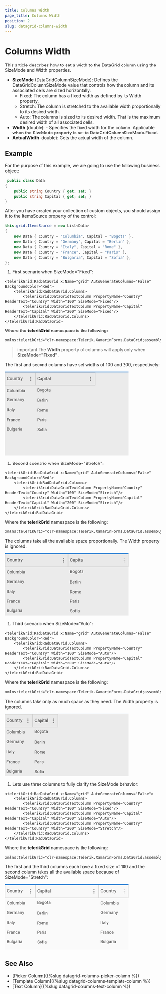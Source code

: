 ```yaml
---
title: Columns Width
page_title: Columns Width
position: 2
slug: datagrid-columns-width
---
```


# Columns Width

This article describes how to set a width to the DataGrid column using the SizeMode and Width properties.

* **SizeMode** (DataGridColumnSizeMode): Defines the DataGridColumnSizeMode value that controls how the column and its associated cells are sized horizontally.
  * Fixed: The column has a fixed width as defined by its Width property.
  * Stretch: The column is stretched to the available width proportionally to its desired width.
  * Auto: The columns is sized to its desired width. That is the maximum desired width of all associated cells.
* **Width** (double): - Specifies the fixed width for the column. Applicable when the SizeMode property is set to DataGridColumnSizeMode.Fixed.
* **ActualWidth** (double): Gets the actual width of the column.

## Example

For the purpose of this example, we are going to use the following business object:

```C#
 public class Data
{
	public string Country { get; set; }
	public string Capital { get; set; }
}
```

After you have created your collection of custom objects, you should assign it to the ItemsSource property of the control:

```C#
this.grid.ItemsSource = new List<Data>
{
    new Data { Country = "Columbia", Capital = "Bogota" },
    new Data { Country = "Germany", Capital = "Berlin" },
    new Data { Country = "Italy", Capital = "Rome" },
    new Data { Country = "France", Capital = "Paris" },
    new Data { Country = "Bulgaria", Capital = "Sofia" },
};
```

1. First scenario when SizeMode="Fixed":

```XAML
<telerikGrid:RadDataGrid x:Name="grid" AutoGenerateColumns="False" BackgroundColor="Red">
    <telerikGrid:RadDataGrid.Columns>
        <telerikGrid:DataGridTextColumn PropertyName="Country" HeaderText="Country" Width="100" SizeMode="Fixed"/>
        <telerikGrid:DataGridTextColumn PropertyName="Capital" HeaderText="Capital" Width="200" SizeMode="Fixed"/>
    </telerikGrid:RadDataGrid.Columns>
</telerikGrid:RadDataGrid>
```

Where the **telerikGrid** namespace is the following:

```xml
xmlns:telerikGrid="clr-namespace:Telerik.XamarinForms.DataGrid;assembly=Telerik.XamarinForms.DataGrid"
```
>important The **Width** property of columns will apply only when **SizeMode="Fixed"**.

The first and second columns have set widths of 100 and 200, respectively:

![DataGrid SizeMode Property](../images/datagrid-columns-width-fixed.png)

1. Second scenario when SizeMode="Stretch":

```XAML
<telerikGrid:RadDataGrid x:Name="grid" AutoGenerateColumns="False" BackgroundColor="Red">
    <telerikGrid:RadDataGrid.Columns>
        <telerikGrid:DataGridTextColumn PropertyName="Country" HeaderText="Country" Width="100" SizeMode="Stretch"/>
        <telerikGrid:DataGridTextColumn PropertyName="Capital" HeaderText="Capital" Width="200" SizeMode="Stretch"/>
    </telerikGrid:RadDataGrid.Columns>
</telerikGrid:RadDataGrid>
```

Where the **telerikGrid** namespace is the following:

```xml
xmlns:telerikGrid="clr-namespace:Telerik.XamarinForms.DataGrid;assembly=Telerik.XamarinForms.DataGrid"
```

The columns take all the available space proportionally. The Width property is ignored.

![DataGrid SizeMode Property](../images/datagrid-columns-width-stretch.png)

1. Third scenario when SizeMode="Auto":

```XAML
<telerikGrid:RadDataGrid x:Name="grid" AutoGenerateColumns="False" BackgroundColor="Red">
    <telerikGrid:RadDataGrid.Columns>
        <telerikGrid:DataGridTextColumn PropertyName="Country" HeaderText="Country" Width="100" SizeMode="Auto"/>
        <telerikGrid:DataGridTextColumn PropertyName="Capital" HeaderText="Capital" Width="200" SizeMode="Auto"/>
    </telerikGrid:RadDataGrid.Columns>
</telerikGrid:RadDataGrid>
```

Where the **telerikGrid** namespace is the following:

```xml
xmlns:telerikGrid="clr-namespace:Telerik.XamarinForms.DataGrid;assembly=Telerik.XamarinForms.DataGrid"
```

The columns take only as much space as they need. The Width property is ignored.

![DataGrid SizeMode Property](../images/datagrid-columns-width-auto.png)

1. Lets use three columns to fully clarify the SizeMode behavior:

```XAML
<telerikGrid:RadDataGrid x:Name="grid" AutoGenerateColumns="False">
    <telerikGrid:RadDataGrid.Columns>
        <telerikGrid:DataGridTextColumn PropertyName="Country" HeaderText="Country" Width="100" SizeMode="Fixed"/>
        <telerikGrid:DataGridTextColumn PropertyName="Capital" HeaderText="Capital" Width="200" SizeMode="Auto"/>
        <telerikGrid:DataGridTextColumn PropertyName="Country" HeaderText="Country" Width="200" SizeMode="Stretch"/>
    </telerikGrid:RadDataGrid.Columns>
</telerikGrid:RadDataGrid>
```

Where the **telerikGrid** namespace is the following:

```xml
xmlns:telerikGrid="clr-namespace:Telerik.XamarinForms.DataGrid;assembly=Telerik.XamarinForms.DataGrid"
```

The first and the third columns each have a fixed size of 100 and the second column takes all the available space because of SizeMode="Stretch":

![DataGrid SizeMode Property](../images/datagrid-columns-width.png)

## See Also

- [Picker Column]({%slug datagrid-columns-picker-column %})
- [Template Column]({%slug datagrid-columns-template-column %})
- [Text Column]({%slug datagrid-columns-text-column %})
